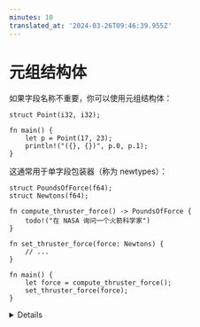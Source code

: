 ```yaml
---
minutes: 10
translated_at: '2024-03-26T09:46:39.955Z'
---
```


<!-- NOTES:
元组结构体、单元素包装器、类单元结构体，包括初始化语法
-->

# 元组结构体

如果字段名称不重要，你可以使用元组结构体：

```rust,editable
struct Point(i32, i32);

fn main() {
    let p = Point(17, 23);
    println!("({}, {})", p.0, p.1);
}
```

这通常用于单字段包装器（称为 newtypes）：

```rust,editable,compile_fail
struct PoundsOfForce(f64);
struct Newtons(f64);

fn compute_thruster_force() -> PoundsOfForce {
    todo!("在 NASA 询问一个火箭科学家")
}

fn set_thruster_force(force: Newtons) {
    // ...
}

fn main() {
    let force = compute_thruster_force();
    set_thruster_force(force);
}
```

<details>

- Newtypes 是一种将额外信息编码到原始类型的值中的绝佳方式，例如：
  - 数字是以某种单位测量的：上述示例中的 `Newtons`。
  - 值在创建时通过了某种验证，因此你不再需要在每次使用时再次验证它：`PhoneNumber(String)` 或 `OddNumber(u32)`。
- 展示如何通过访问 newtype 中的单个字段，将 `f64` 值添加到 `Newtons` 类型中。
  - Rust 通常不喜欢不明确的事情，比如自动解包或者使用布尔值作为整数。
  - 操作符重载将在第 3 天（泛型）讨论。
- 该示例是对 [火星气候探测器](https://en.wikipedia.org/wiki/Mars_Climate_Orbiter) 失败的微妙引用。

</details>
